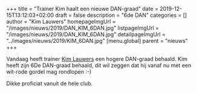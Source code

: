 +++
title = "Trainer Kim haalt een nieuwe DAN-graad"
date = 2019-12-15T13:12:03+02:00
draft = false
description = "6de DAN"
categories = []
author = "Kim Lauwers"
homepageImgUrl = "/images/nieuws/2019/DAN_KIM_6DAN.jpg"
listpageImgUrl = "/images/nieuws/2019/DAN_KIM_6DAN.jpg"
detailpageImgUrl = "../images/nieuws/2019/KIM_6DAN.jpg"
[menu.global]
    parent = "nieuws"
+++

Vandaag heeft trainer [Kim Lauwers](https://www.invictokeerbergen.be/trainers/#Kim_Lauwers) een hogere DAN-graad behaald.
Kim heeft zijn 6De DAN-graad behaald, dit wil zeggen dat hij vanaf nu met een wit-rode gordel mag rondlopen :-)


Dikke proficiat vanuit de hele club.